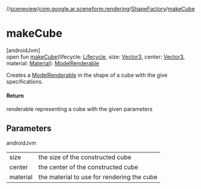 //[sceneview](../../../index.md)/[com.google.ar.sceneform.rendering](../index.md)/[ShapeFactory](index.md)/[makeCube](make-cube.md)

# makeCube

[androidJvm]\
open fun [makeCube](make-cube.md)(lifecycle: [Lifecycle](https://developer.android.com/reference/kotlin/androidx/lifecycle/Lifecycle.html), size: [Vector3](../../com.google.ar.sceneform.math/-vector3/index.md), center: [Vector3](../../com.google.ar.sceneform.math/-vector3/index.md), material: [Material](../-material/index.md)): [ModelRenderable](../-model-renderable/index.md)

Creates a [ModelRenderable](../-model-renderable/index.md) in the shape of a cube with the give specifications.

#### Return

renderable representing a cube with the given parameters

## Parameters

androidJvm

| | |
|---|---|
| size | the size of the constructed cube |
| center | the center of the constructed cube |
| material | the material to use for rendering the cube |
